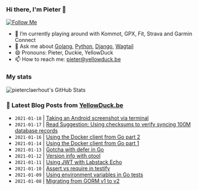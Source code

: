 ### Hi there, I'm Pieter 👋  
[![Follow Me](https://img.shields.io/github/followers/pieterclaerhout?label=Follow&style=social)](https://github.com/pieterclaerhout)

- 🌱 I’m currently playing around with Kommot, GPX, Fit, Strava and Garmin Connect
- 💬 Ask me about [Golang](https://golang.org), [Python](https://www.python.org), [Django](https://www.djangoproject.com), [Wagtail](https://wagtail.io)
- 😄 Pronouns: Pieter, Duckie, YellowDuck
- 📫 How to reach me: pieter@yellowduck.be

### My stats

![pieterclaerhout's GitHub Stats](https://github-readme-stats.vercel.app/api?username=pieterclaerhout&show_icons=true&count_private=true&line_height=40)

### 📩 Latest Blog Posts from [YellowDuck.be](https://www.yellowduck.be/)
<!-- BLOG-POST-LIST:START -->
- `2021-01-18` | [Taking an Android screenshot via terminal](https://www.yellowduck.be/taking-an-android-screenshot-via-terminal?utm_source=Taking+an+Android+screenshot+via+terminal&utm_medium=RSS&utm_campaign=RSS+Reader)  
- `2021-01-17` | [Read Suggestion: Using checksums to verify syncing 100M database records](https://www.yellowduck.be/read-suggestion-using-checksums-to-verify-syncing-100m-database-records?utm_source=Read+Suggestion%3A+Using+checksums+to+verify+syncing+100M+database+records&utm_medium=RSS&utm_campaign=RSS+Reader)  
- `2021-01-16` | [Using the Docker client from Go part 2](https://www.yellowduck.be/using-the-docker-client-from-go-part-2?utm_source=Using+the+Docker+client+from+Go+part+2&utm_medium=RSS&utm_campaign=RSS+Reader)  
- `2021-01-14` | [Using the Docker client from Go part 1](https://www.yellowduck.be/using-the-docker-client-from-go-part-1?utm_source=Using+the+Docker+client+from+Go+part+1&utm_medium=RSS&utm_campaign=RSS+Reader)  
- `2021-01-13` | [Gotcha with defer in Go](https://www.yellowduck.be/gotcha-with-defer-in-go?utm_source=Gotcha+with+defer+in+Go&utm_medium=RSS&utm_campaign=RSS+Reader)  
- `2021-01-12` | [Version info with otool](https://www.yellowduck.be/version-info-with-otool?utm_source=Version+info+with+otool&utm_medium=RSS&utm_campaign=RSS+Reader)  
- `2021-01-11` | [Using JWT with Labstack Echo](https://www.yellowduck.be/using-jwt-with-labstack-echo?utm_source=Using+JWT+with+Labstack+Echo&utm_medium=RSS&utm_campaign=RSS+Reader)  
- `2021-01-10` | [Assert vs require in testify](https://www.yellowduck.be/assert-vs-require-in-testify?utm_source=Assert+vs+require+in+testify&utm_medium=RSS&utm_campaign=RSS+Reader)  
- `2021-01-09` | [Using environment variables in Go tests](https://www.yellowduck.be/using-environment-variables-in-go-tests?utm_source=Using+environment+variables+in+Go+tests&utm_medium=RSS&utm_campaign=RSS+Reader)  
- `2021-01-08` | [Migrating from GORM v1 to v2](https://www.yellowduck.be/migrating-from-gorm-v1-to-v2?utm_source=Migrating+from+GORM+v1+to+v2&utm_medium=RSS&utm_campaign=RSS+Reader)  

<!-- BLOG-POST-LIST:END -->
